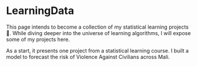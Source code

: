 # LearningData


This page intends to become a collection of my statistical learning projects 🧮. While diving deeper into the universe of learning algorithms, I will expose some of my projects here. 

As a start, it presents one project from a statistical learning course. I built a model to forecast the risk of Violence Against Civilians across Mali. 


